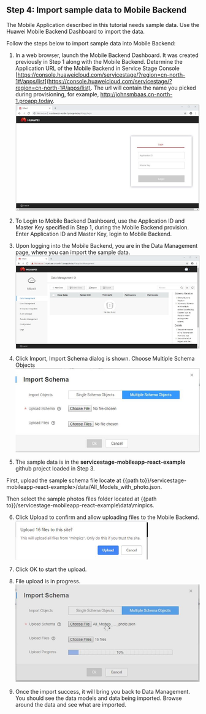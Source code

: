 ## Step 4:  Import sample data to Mobile Backend 

The Mobile Application described in this tutorial needs sample data.  Use the Huawei Mobile Backend Dashboard to import the data.  

Follow the steps below to import sample data into Mobile Backend:  

1.	In a web browser, launch the Mobile Backend Dashboard.  It was created previously in Step 1 along with the Mobile Backend.  Determine the Application URL of the Mobile Backend in Service Stage Console [https://console.huaweicloud.com/servicestage/?region=cn-north-1#/apps/list](https://console.huaweicloud.com/servicestage/?region=cn-north-1#/apps/list). The url will contain the name you picked during provisioning, for example, http://johnsmbaas.cn-north-1.proapp.today.  
![s4a](./imgs/s4a.jpg)  

2.	To Login to Mobile Backend Dashboard, use the Application ID and Master Key specified in Step 1, during the Mobile Backend provision.  Enter Application ID and Master Key, login to Mobile Backend.  

3.	Upon logging into the Mobile Backend, you are in the Data Management page, where you can import the sample data.  
![s4b](./imgs/s4b.jpg)  

4.	Click Import, Import Schema dialog is shown. Choose Multiple Schema Objects  
![s4c](./imgs/s4c.jpg)  

5.	The sample data is in the **servicestage-mobileapp-react-example** github project loaded in Step 3.     

First, upload the sample schema file locate at {{path to}}/servicestage-mobileapp-react-example>/data/All_Models_with_photo.json.  

Then select the sample photos files folder located at {{path to}}/servicestage-mobileapp-react-example\data\minpics.  

6.	Click Upload to confirm and allow uploading files to the Mobile Backend.  
![s4d](./imgs/s4d.png)  

7.	Click OK to start the upload.  

8.	File upload is in progress.  
![s4e](./imgs/s4e.jpg)  

9.	Once the import success, it will bring you back to Data Management.  You should see the data models and data being imported.  Browse around the data and see what are imported.           




